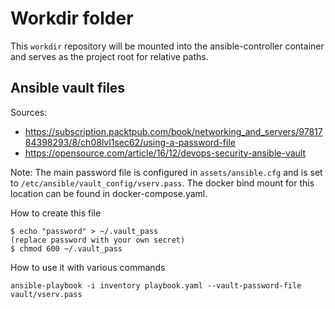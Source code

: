 # Workdir folder

This `workdir` repository will be mounted into the ansible-controller container
and serves as the project root for relative paths.

## Ansible vault files

Sources:

- https://subscription.packtpub.com/book/networking_and_servers/9781784398293/8/ch08lvl1sec62/using-a-password-file
- https://opensource.com/article/16/12/devops-security-ansible-vault

Note: The main password file is configured in `assets/ansible.cfg` and is set to
`/etc/ansible/vault_config/vserv.pass`. The docker bind mount for this location can be found in docker-compose.yaml.

How to create this file

```
$ echo "password" > ~/.vault_pass
(replace password with your own secret)
$ chmod 600 ~/.vault_pass
```

How to use it with various commands

```
ansible-playbook -i inventory playbook.yaml --vault-password-file vault/vserv.pass

```
